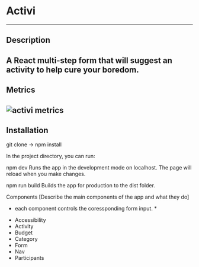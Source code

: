 # Activi
---
## Description
A React multi-step form that will suggest an activity to help cure your boredom.
---
## Metrics
 ![activi metrics](https://i.ibb.co/gVMCH44/activi-metrics.png)
---
## Installation
git clone -> npm install

In the project directory, you can run:

npm dev
Runs the app in the development mode on localhost. The page will reload when you make changes.

npm run build
Builds the app for production to the dist folder.

Components
[Describe the main components of the app and what they do]
 * each component controls the coressponding form input. *
- Accessibility
- Activity
- Budget
- Category
- Form 
- Nav
- Participants
